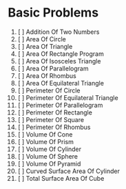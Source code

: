 # Basic Problems
01. [ ] Addition Of Two Numbers
02. [ ] Area Of Circle
03. [ ] Area Of Triangle
04. [ ] Area Of Rectangle Program 
05. [ ] Area Of Isosceles Triangle 
06. [ ] Area Of Parallelogram
07. [ ] Area Of Rhombus
08. [ ] Area Of Equilateral Triangle
09. [ ] Perimeter Of Circle
10. [ ] Perimeter Of Equilateral Triangle
11. [ ] Perimeter Of Parallelogram
12. [ ] Perimeter Of Rectangle
13. [ ] Perimeter Of Square
14. [ ] Perimeter Of Rhombus
15. [ ] Volume Of Cone
16. [ ] Volume Of Prism
17. [ ] Volume Of Cylinder
18. [ ] Volume Of Sphere
19. [ ] Volume Of Pyramid
20. [ ] Curved Surface Area Of Cylinder
21. [ ] Total Surface Area Of Cube

<!-- ## Intermediate Java Programs
1. Factorial Program In Java
2. Calculate Electricity Bill
3. Calculate Average Of N Numbers
4. Calculate Discount Of Product
5. Calculate Distance Between Two Points 
6. Calculate Commission Percentage
7. Power In Java
8. Calculate Depreciation of Value
9. Calculate Batting Average
10. Calculate CGPA Java Program
11. Compound Interest Java Program
12. Calculate Average Marks
13. Sum Of N Numbers
14. Armstrong Number In Java
15. Find Ncr & Npr
16. Reverse A String In Java
17. Find if a number is palindrome or not 
18. Future Investment Value
19. HCF Of Two Numbers Program
20. LCM Of Two Numbers
21. Java Program Vowel Or Consonant 
22. Perfect Number In Java
23. Check Leap Year Or Not
24. Sum Of A Digits Of Number
25. Kunal is allowed to go out with his friends only on the even days of a given month. Write a program to count the number of days he can go out in the month of August.
26. Write a program to print the sum of negative numbers, sum of positive even numbers and the sum of positive odd numbers from a list of numbers (N) entered by the user. The list terminates when the user enters a zero. -->
